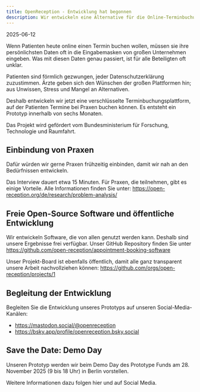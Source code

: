 ```yaml
---
title: OpenReception - Entwicklung hat begonnen
description: Wir entwickeln eine Alternative für die Online-Terminbuchung
---
```


2025-06-12

Wenn Patienten heute online einen Termin buchen wollen, müssen sie ihre persönlichsten Daten oft in die Eingabemasken von großen Unternehmen eingeben. Was mit diesen Daten genau passiert, ist für alle Beteiligten oft unklar.

Patienten sind förmlich gezwungen, jeder Datenschutzerklärung zuzustimmen. Ärzte geben sich den Wünschen der großen Plattformen hin; aus Unwissen, Stress und Mangel an Alternativen.

Deshalb entwickeln wir jetzt eine verschlüsselte Terminbuchungsplattform, auf der Patienten Termine bei Praxen buchen können. Es entsteht ein Prototyp innerhalb von sechs Monaten.

Das Projekt wird gefördert vom Bundesministerium für Forschung, Technologie und Raumfahrt.

## Einbindung von Praxen

Dafür würden wir gerne Praxen frühzeitig einbinden, damit wir nah an den Bedürfnissen entwickeln.

Das Interview dauert etwa 15 Minuten. Für Praxen, die teilnehmen, gibt es einige Vorteile. Alle Informationen finden Sie unter: https://open-reception.org/de/research/problem-analysis/

## Freie Open-Source Software und öffentliche Entwicklung

Wir entwickeln Software, die von allen genutzt werden kann. Deshalb sind unsere Ergebnisse frei verfügbar. Unser GitHub Repository finden Sie unter https://github.com/open-reception/appointment-booking-software

Unser Projekt-Board ist ebenfalls öffentlich, damit alle ganz transparent unsere Arbeit nachvollziehen können: https://github.com/orgs/open-reception/projects/1

## Begleitung der Entwicklung

Begleiten Sie die Entwicklung unseres Prototyps auf unseren Social-Media-Kanälen:

- https://mastodon.social/@openreception
- https://bsky.app/profile/openreception.bsky.social

## Save the Date: Demo Day

Unseren Prototyp werden wir beim Demo Day des Prototype Funds am 28. November 2025 (9 bis 18 Uhr) in Berlin vorstellen.

Weitere Informationen dazu folgen hier und auf Social Media.
